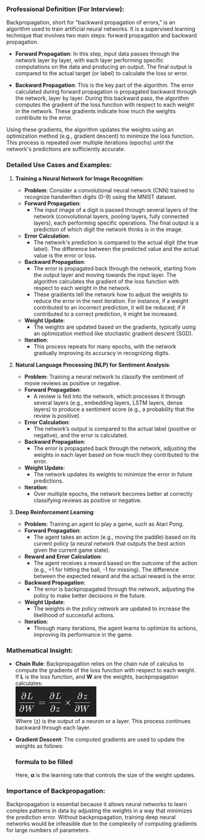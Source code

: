
### Professional Definition (For Interview):
Backpropagation, short for "backward propagation of errors," is an algorithm used to train artificial neural networks. It is a supervised learning technique that involves two main steps: forward propagation and backward propagation.

- **Forward Propagation**: In this step, input data passes through the network layer by layer, with each layer performing specific computations on the data and producing an output. The final output is compared to the actual target (or label) to calculate the loss or error.

- **Backward Propagation**: This is the key part of the algorithm. The error calculated during forward propagation is propagated backward through the network, layer by layer. During this backward pass, the algorithm computes the gradient of the loss function with respect to each weight in the network. These gradients indicate how much the weights contribute to the error.

Using these gradients, the algorithm updates the weights using an optimization method (e.g., gradient descent) to minimize the loss function. This process is repeated over multiple iterations (epochs) until the network's predictions are sufficiently accurate.

### Detailed Use Cases and Examples:

1. **Training a Neural Network for Image Recognition**:
   - **Problem**: Consider a convolutional neural network (CNN) trained to recognize handwritten digits (0-9) using the MNIST dataset.
   - **Forward Propagation**:
     - The input image of a digit is passed through several layers of the network (convolutional layers, pooling layers, fully connected layers), each performing specific operations. The final output is a prediction of which digit the network thinks is in the image.
   - **Error Calculation**:
     - The network's prediction is compared to the actual digit (the true label). The difference between the predicted value and the actual value is the error or loss.
   - **Backward Propagation**:
     - The error is propagated back through the network, starting from the output layer and moving towards the input layer. The algorithm calculates the gradient of the loss function with respect to each weight in the network.
     - These gradients tell the network how to adjust the weights to reduce the error in the next iteration. For instance, if a weight contributed to an incorrect prediction, it will be reduced; if it contributed to a correct prediction, it might be increased.
   - **Weight Update**:
     - The weights are updated based on the gradients, typically using an optimization method like stochastic gradient descent (SGD).
   - **Iteration**:
     - This process repeats for many epochs, with the network gradually improving its accuracy in recognizing digits.

2. **Natural Language Processing (NLP) for Sentiment Analysis**:
   - **Problem**: Training a neural network to classify the sentiment of movie reviews as positive or negative.
   - **Forward Propagation**:
     - A review is fed into the network, which processes it through several layers (e.g., embedding layers, LSTM layers, dense layers) to produce a sentiment score (e.g., a probability that the review is positive).
   - **Error Calculation**:
     - The network’s output is compared to the actual label (positive or negative), and the error is calculated.
   - **Backward Propagation**:
     - The error is propagated back through the network, adjusting the weights in each layer based on how much they contributed to the error.
   - **Weight Update**:
     - The network updates its weights to minimize the error in future predictions.
   - **Iteration**:
     - Over multiple epochs, the network becomes better at correctly classifying reviews as positive or negative.

3. **Deep Reinforcement Learning**:
   - **Problem**: Training an agent to play a game, such as Atari Pong.
   - **Forward Propagation**:
     - The agent takes an action (e.g., moving the paddle) based on its current policy (a neural network that outputs the best action given the current game state).
   - **Reward and Error Calculation**:
     - The agent receives a reward based on the outcome of the action (e.g., +1 for hitting the ball, -1 for missing). The difference between the expected reward and the actual reward is the error.
   - **Backward Propagation**:
     - The error is backpropagated through the network, adjusting the policy to make better decisions in the future.
   - **Weight Update**:
     - The weights in the policy network are updated to increase the likelihood of successful actions.
   - **Iteration**:
     - Through many iterations, the agent learns to optimize its actions, improving its performance in the game.

### Mathematical Insight:

- **Chain Rule**: Backpropagation relies on the chain rule of calculus to compute the gradients of the loss function with respect to each weight. If **L** is the loss function, and **W** are the weights, backpropagation calculates:  
  ![alt text](../formula/image9.png)  
  Where (&#x0225;) is the output of a neuron or a layer. This process continues backward through each layer.

- **Gradient Descent**: The computed gradients are used to update the weights as follows:  
  ### formula to be filled 
  Here, <b>&alpha;</b> is the learning rate that controls the size of the weight updates.

### Importance of Backpropagation:
Backpropagation is essential because it allows neural networks to learn complex patterns in data by adjusting the weights in a way that minimizes the prediction error. Without backpropagation, training deep neural networks would be infeasible due to the complexity of computing gradients for large numbers of parameters.